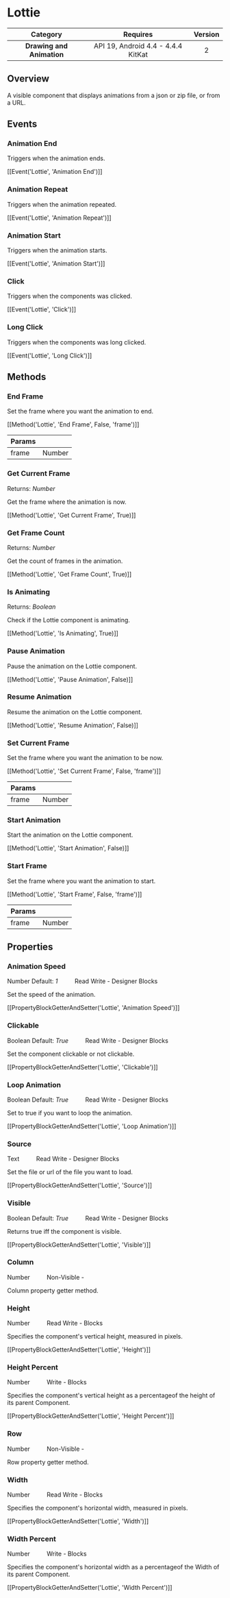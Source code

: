 # Lottie

| Category | Requires | Version |
|:--------:|:-------:|:--------:|
|**Drawing and Animation**|<span class="chip chip-any">API 19, Android 4.4 - 4.4.4 KitKat</span>|<span class="chip chip-number">2</span>|

## Overview

A visible component that displays animations from a json or zip file, or from a URL.

## Events

### Animation End

Triggers when the animation ends.

[[Event('Lottie', 'Animation End')]]

### Animation Repeat

Triggers when the animation repeated.

[[Event('Lottie', 'Animation Repeat')]]

### Animation Start

Triggers when the animation starts.

[[Event('Lottie', 'Animation Start')]]

### Click

Triggers when the components was clicked.

[[Event('Lottie', 'Click')]]

### Long Click

Triggers when the components was long clicked.

[[Event('Lottie', 'Long Click')]]

## Methods

### End Frame

Set the frame where you want the animation to end.

[[Method('Lottie', 'End Frame', False, 'frame')]]

| Params | []() |
|--------|------|
|frame|<span class="chip chip-number">Number</span>|


### Get Current Frame

<span class="chip chip-number">Returns: <i>Number</i></span> 

Get the frame where the animation is now.

[[Method('Lottie', 'Get Current Frame', True)]]

### Get Frame Count

<span class="chip chip-number">Returns: <i>Number</i></span> 

Get the count of frames in the animation.

[[Method('Lottie', 'Get Frame Count', True)]]

### Is Animating

<span class="chip chip-boolean">Returns: <i>Boolean</i></span> 

Check if the Lottie component is animating.

[[Method('Lottie', 'Is Animating', True)]]

### Pause Animation

Pause the animation on the Lottie component.

[[Method('Lottie', 'Pause Animation', False)]]

### Resume Animation

Resume the animation on the Lottie component.

[[Method('Lottie', 'Resume Animation', False)]]

### Set Current Frame

Set the frame where you want the animation to be now.

[[Method('Lottie', 'Set Current Frame', False, 'frame')]]

| Params | []() |
|--------|------|
|frame|<span class="chip chip-number">Number</span>|


### Start Animation

Start the animation on the Lottie component.

[[Method('Lottie', 'Start Animation', False)]]

### Start Frame

Set the frame where you want the animation to start.

[[Method('Lottie', 'Start Frame', False, 'frame')]]

| Params | []() |
|--------|------|
|frame|<span class="chip chip-number">Number</span>|


## Properties

### Animation Speed

<span class="chip chip-number">Number</span> <span class="chip chip-number">Default: <i>1</i></span>&nbsp;&nbsp;&nbsp;&nbsp;&nbsp;&nbsp;&nbsp;&nbsp;&nbsp;&nbsp;<span class="chip chip-rw">Read</span> <span class="chip chip-rw">Write</span> - <span class="chip chip-bd">Designer</span> <span class="chip chip-bd">Blocks</span> 

Set the speed of the animation.

[[PropertyBlockGetterAndSetter('Lottie', 'Animation Speed')]]

### Clickable

<span class="chip chip-boolean">Boolean</span> <span class="chip chip-boolean">Default: <i>True</i></span>&nbsp;&nbsp;&nbsp;&nbsp;&nbsp;&nbsp;&nbsp;&nbsp;&nbsp;&nbsp;<span class="chip chip-rw">Read</span> <span class="chip chip-rw">Write</span> - <span class="chip chip-bd">Designer</span> <span class="chip chip-bd">Blocks</span> 

Set the component clickable or not clickable.

[[PropertyBlockGetterAndSetter('Lottie', 'Clickable')]]

### Loop Animation

<span class="chip chip-boolean">Boolean</span> <span class="chip chip-boolean">Default: <i>True</i></span>&nbsp;&nbsp;&nbsp;&nbsp;&nbsp;&nbsp;&nbsp;&nbsp;&nbsp;&nbsp;<span class="chip chip-rw">Read</span> <span class="chip chip-rw">Write</span> - <span class="chip chip-bd">Designer</span> <span class="chip chip-bd">Blocks</span> 

Set to true if you want to loop the animation.

[[PropertyBlockGetterAndSetter('Lottie', 'Loop Animation')]]

### Source

<span class="chip chip-text">Text</span>&nbsp;&nbsp;&nbsp;&nbsp;&nbsp;&nbsp;&nbsp;&nbsp;&nbsp;&nbsp;<span class="chip chip-rw">Read</span> <span class="chip chip-rw">Write</span> - <span class="chip chip-bd">Designer</span> <span class="chip chip-bd">Blocks</span> 

Set the file or url of the file you want to load.

[[PropertyBlockGetterAndSetter('Lottie', 'Source')]]

### Visible

<span class="chip chip-boolean">Boolean</span> <span class="chip chip-boolean">Default: <i>True</i></span>&nbsp;&nbsp;&nbsp;&nbsp;&nbsp;&nbsp;&nbsp;&nbsp;&nbsp;&nbsp;<span class="chip chip-rw">Read</span> <span class="chip chip-rw">Write</span> - <span class="chip chip-bd">Designer</span> <span class="chip chip-bd">Blocks</span> 

Returns true iff the component is visible.

[[PropertyBlockGetterAndSetter('Lottie', 'Visible')]]

### Column

<span class="chip chip-number">Number</span>&nbsp;&nbsp;&nbsp;&nbsp;&nbsp;&nbsp;&nbsp;&nbsp;&nbsp;&nbsp;<span class="chip chip-rw">Non-Visible</span> - 

Column property getter method.

### Height

<span class="chip chip-number">Number</span>&nbsp;&nbsp;&nbsp;&nbsp;&nbsp;&nbsp;&nbsp;&nbsp;&nbsp;&nbsp;<span class="chip chip-rw">Read</span> <span class="chip chip-rw">Write</span> - <span class="chip chip-bd">Blocks</span> 

Specifies the component's vertical height, measured in pixels.

[[PropertyBlockGetterAndSetter('Lottie', 'Height')]]

### Height Percent

<span class="chip chip-number">Number</span>&nbsp;&nbsp;&nbsp;&nbsp;&nbsp;&nbsp;&nbsp;&nbsp;&nbsp;&nbsp;<span class="chip chip-rw">Write</span> - <span class="chip chip-bd">Blocks</span> 

Specifies the component's vertical height as a percentageof the height of its parent Component.

[[PropertyBlockGetterAndSetter('Lottie', 'Height Percent')]]

### Row

<span class="chip chip-number">Number</span>&nbsp;&nbsp;&nbsp;&nbsp;&nbsp;&nbsp;&nbsp;&nbsp;&nbsp;&nbsp;<span class="chip chip-rw">Non-Visible</span> - 

Row property getter method.

### Width

<span class="chip chip-number">Number</span>&nbsp;&nbsp;&nbsp;&nbsp;&nbsp;&nbsp;&nbsp;&nbsp;&nbsp;&nbsp;<span class="chip chip-rw">Read</span> <span class="chip chip-rw">Write</span> - <span class="chip chip-bd">Blocks</span> 

Specifies the component's horizontal width, measured in pixels.

[[PropertyBlockGetterAndSetter('Lottie', 'Width')]]

### Width Percent

<span class="chip chip-number">Number</span>&nbsp;&nbsp;&nbsp;&nbsp;&nbsp;&nbsp;&nbsp;&nbsp;&nbsp;&nbsp;<span class="chip chip-rw">Write</span> - <span class="chip chip-bd">Blocks</span> 

Specifies the component's horizontal width as a percentageof the Width of its parent Component.

[[PropertyBlockGetterAndSetter('Lottie', 'Width Percent')]]